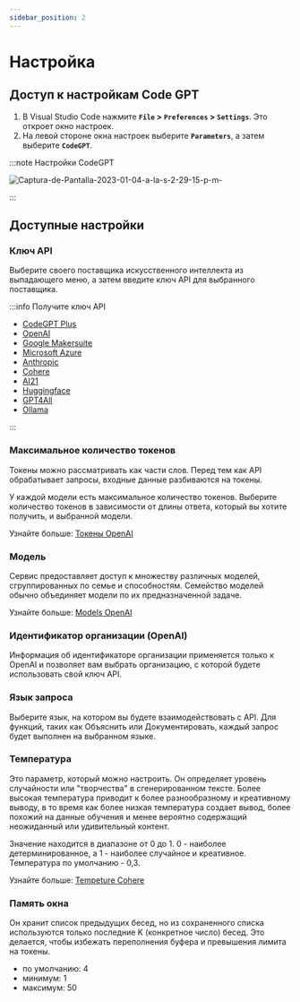 ```yaml
---
sidebar_position: 2
---
```


# Настройка

## Доступ к настройкам Code GPT
1. В Visual Studio Code нажмите **`File` > `Preferences` > `Settings`**. Это откроет окно настроек.
2. На левой стороне окна настроек выберите **`Parameters`**, а затем выберите **`CodeGPT`**.

:::note Настройки CodeGPT

![Captura-de-Pantalla-2023-01-04-a-la-s-2-29-15-p-m-](https://github-production-user-asset-6210df.s3.amazonaws.com/6216945/274431737-b31ae5a8-8636-4a75-a32b-79062d0087de.png)

:::

## Доступные настройки

### Ключ API

Выберите своего поставщика искусственного интеллекта из выпадающего меню, а затем введите ключ API для выбранного поставщика.

:::info Получите ключ API

- [CodeGPT Plus](/docs/tutorial-ai-providers/judini)
- [OpenAI](/docs/tutorial-ai-providers/openai)
- [Google Makersuite](/docs/tutorial-ai-providers/google)
- [Microsoft Azure](/docs/tutorial-ai-providers/microsoft-azure)
- [Anthropic](/docs/tutorial-ai-providers/anthropic)
- [Cohere](/docs/tutorial-ai-providers/cohere)
- [AI21](/docs/tutorial-ai-providers/ai21)
- [Huggingface](/docs/tutorial-ai-providers/huggingface)
- [GPT4All](/docs/tutorial-ai-providers/gpt4all)
- [Ollama](/docs/tutorial-ai-providers/judini)
  
:::

### Максимальное количество токенов
Токены можно рассматривать как части слов. Перед тем как API обрабатывает запросы, входные данные разбиваются на токены.

У каждой модели есть максимальное количество токенов. Выберите количество токенов в зависимости от длины ответа, который вы хотите получить, и выбранной модели.

Узнайте больше: [Токены OpenAI](https://help.openai.com/en/articles/4936856-what-are-tokens-and-how-to-count-them)

### Модель
Сервис предоставляет доступ к множеству различных моделей, сгруппированных по семье и способностям. Семейство моделей обычно объединяет модели по их предназначенной задаче.

Узнайте больше: [Models OpenAI](https://beta.openai.com/docs/models/overview)

### Идентификатор организации (OpenAI)
Информация об идентификаторе организации применяется только к OpenAI и позволяет вам выбрать организацию, с которой будете использовать свой ключ API.

### Язык запроса
Выберите язык, на котором вы будете взаимодействовать с API. Для функций, таких как Объяснить или Документировать, каждый запрос будет выполнен на выбранном языке.

### Температура
Это параметр, который можно настроить. Он определяет уровень случайности или "творчества" в сгенерированном тексте. Более высокая температура приводит к более разнообразному и креативному выводу, в то время как более низкая температура создает вывод, более похожий на данные обучения и менее вероятно содержащий неожиданный или удивительный контент.

Значение находится в диапазоне от 0 до 1. 0 - наиболее детерминированное, а 1 - наиболее случайное и креативное. Температура по умолчанию - 0,3.

Узнайте больше: [Tempeture Cohere](https://docs.cohere.ai/docs/temperature)

### Память окна

Он хранит список предыдущих бесед, но из сохраненного списка используются только последние K (конкретное число) бесед. Это делается, чтобы избежать переполнения буфера и превышения лимита на токены.

- по умолчанию: 4
- минимум: 1
- максимум: 50


